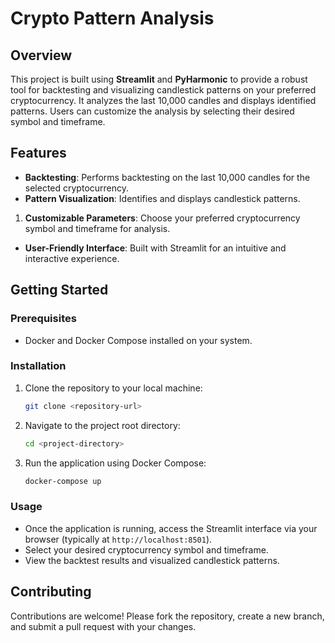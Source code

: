 # Crypto Pattern Analysis

## Overview

This project is built using **Streamlit** and **PyHarmonic** to provide a robust tool for backtesting and visualizing candlestick patterns on your preferred cryptocurrency. It analyzes the last 10,000 candles and displays identified patterns. Users can customize the analysis by selecting their desired symbol and timeframe.

## Features

- **Backtesting**: Performs backtesting on the last 10,000 candles for the selected cryptocurrency.
- **Pattern Visualization**: Identifies and displays candlestick patterns.

1. **Customizable Parameters**: Choose your preferred cryptocurrency symbol and timeframe for analysis.

- **User-Friendly Interface**: Built with Streamlit for an intuitive and interactive experience.

## Getting Started

### Prerequisites

- Docker and Docker Compose installed on your system.

### Installation

1. Clone the repository to your local machine:

   ```bash
   git clone <repository-url>
   ```

2. Navigate to the project root directory:

   ```bash
   cd <project-directory>
   ```

3. Run the application using Docker Compose:

   ```bash
   docker-compose up
   ```

### Usage

- Once the application is running, access the Streamlit interface via your browser (typically at `http://localhost:8501`).
- Select your desired cryptocurrency symbol and timeframe.
- View the backtest results and visualized candlestick patterns.

## Contributing

Contributions are welcome! Please fork the repository, create a new branch, and submit a pull request with your changes.

